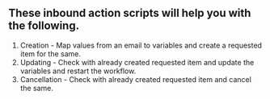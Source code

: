 ## These inbound action scripts will help you with the following. 

1) Creation - Map values from an email to variables and create a requested item for the same.
2) Updating - Check with already created requested item and update the variables and restart the workflow.
3) Cancellation - Check with already created requested item and cancel the same.


